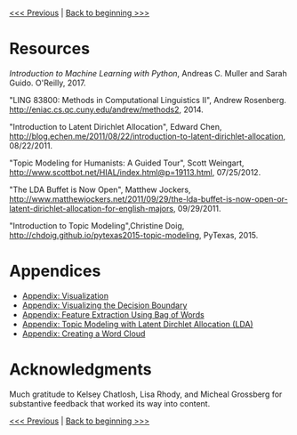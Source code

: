 [<<< Previous](09-review.md) | [Back to beginning >>>](../README.md)

# Resources

_Introduction to Machine Learning with Python_, Andreas C. Muller and Sarah Guido. O'Reilly, 2017.

"LING 83800: Methods in Computational Linguistics II", Andrew Rosenberg. <http://eniac.cs.qc.cuny.edu/andrew/methods2>, 2014.

"Introduction to Latent Dirichlet Allocation", Edward Chen, <http://blog.echen.me/2011/08/22/introduction-to-latent-dirichlet-allocation>, 08/22/2011.

"Topic Modeling for Humanists: A Guided Tour", Scott Weingart, <http://www.scottbot.net/HIAL/index.html@p=19113.html>, 07/25/2012.

"The LDA Buffet is Now Open", Matthew Jockers, <http://www.matthewjockers.net/2011/09/29/the-lda-buffet-is-now-open-or-latent-dirichlet-allocation-for-english-majors>, 09/29/2011.

"Introduction to Topic Modeling",Christine Doig, <http://chdoig.github.io/pytexas2015-topic-modeling>, PyTexas, 2015.

# Appendices

- [Appendix: Visualization](a01-visualize.md)
- [Appendix: Visualizing the Decision Boundary](a02-decision_boundary.md)
- [Appendix: Feature Extraction Using Bag of Words](a03-bag_of_words.md)
- [Appendix: Topic Modeling with Latent Dirchlet Allocation (LDA)](a04-lda.md)
- [Appendix: Creating a Word Cloud](a05-word_cloud.md)

# Acknowledgments

Much gratitude to Kelsey Chatlosh, Lisa Rhody, and Micheal Grossberg for substantive feedback that worked its way into content.

[<<< Previous](09-review.md) | [Back to beginning >>>](../README.md)
